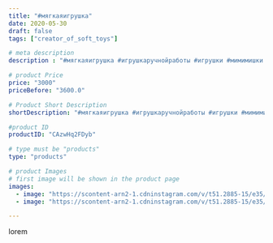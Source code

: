 ```yaml
---
title: "#мягкаяигрушка"
date: 2020-05-30
draft: false
tags: ["creator_of_soft_toys"]

# meta description
description : "#мягкаяигрушка #игрушкаручнойработы #игрушки #мимимишки #тучка #кеша #мягкиемимимишки #аллет #героивмасках #игра #дети #длядетей #мягкийкеша #мягкийтучка #мягка"

# product Price
price: "3000"
priceBefore: "3600.0"

# Product Short Description
shortDescription: "#мягкаяигрушка #игрушкаручнойработы #игрушки #мимимишки #тучка #кеша #мягкиемимимишки #аллет #героивмасках #игра #дети #длядетей #мягкийкеша #мягкийтучка #мягкаяигрушкаручнойработы #мягкиеигрушкиручнойработы #мягкиймишка"

#product ID
productID: "CAzwHq2FDyb"

# type must be "products"
type: "products"

# product Images
# first image will be shown in the product page
images:
  - image: "https://scontent-arn2-1.cdninstagram.com/v/t51.2885-15/e35/101424785_240646387238158_8071413363888395840_n.jpg?_nc_ht=scontent-arn2-1.cdninstagram.com&_nc_cat=110&_nc_ohc=NpvXd-Ot3gUAX_1F5L3&tp=1&oh=33263a1ea1e82d2737ec4703cfda1012&oe=60601297&ig_cache_key=MjMyMDQwOTg2NDE4NTMxNzIwMA%3D%3D.2"
  - image: "https://scontent-arn2-1.cdninstagram.com/v/t51.2885-15/e35/101351796_240166670606821_391350047462018601_n.jpg?_nc_ht=scontent-arn2-1.cdninstagram.com&_nc_cat=101&_nc_ohc=dbEwcrJKxjwAX8kiq3-&tp=1&oh=ce64d637102d73d7817acd19001fefe9&oe=605E2C6C&ig_cache_key=MjMyMDQwOTg2NDE5MzkzNDA2MQ%3D%3D.2"

---
```

lorem
